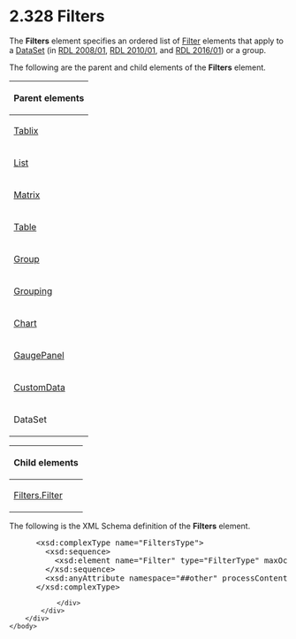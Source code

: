 <html dir="LTR" xmlns:mshelp="http://msdn.microsoft.com/mshelp" xmlns:ddue="http://ddue.schemas.microsoft.com/authoring/2003/5" xmlns:xlink="http://www.w3.org/1999/xlink" xmlns:tool="http://www.microsoft.com/tooltip">
    <head>
        <meta http-equiv="Content-Type" content="text/html; CHARSET=utf-8"></meta>
        <meta name="save" content="history"></meta>
        <title>2.328 Filters</title>
        <xml>
            <mshelp:toctitle title="2.328 Filters"></mshelp:toctitle>
            <mshelp:rltitle title="[MS-RDL]: Filters"></mshelp:rltitle>
            <mshelp:keyword index="A" term="4075354a-2747-4ce0-ba0f-3e32a950f605"></mshelp:keyword>
            <mshelp:attr name="DCSext.ContentType" value="open specification"></mshelp:attr>
            <mshelp:attr name="AssetID" value="4075354a-2747-4ce0-ba0f-3e32a950f605"></mshelp:attr>
            <mshelp:attr name="TopicType" value="kbRef"></mshelp:attr>
            <mshelp:attr name="DCSext.Title" value="[MS-RDL]: Filters" />
        </xml>
    </head>
    <body>
        <div id="header">
            <h1 class="heading">2.328 Filters</h1>
        </div>
        <div id="mainSection">
            <div id="mainBody">
                <div id="allHistory" class="saveHistory"></div>
                <div id="sectionSection0" class="section" name="collapseableSection">
                    

<p>The <b>Filters</b> element specifies an ordered list of <a href="c0f6a66a-1055-4f4d-b1e7-4fc47b588ed2.md">Filter</a> elements that apply
to a <a href="a14782b0-2e2f-4305-83a3-3de3fd750b6a.md">DataSet</a> (in <a href="1e855f94-4617-47e4-b89e-0856c6cb420f.md">RDL 2008/01</a>, <a href="3428e690-a348-4ec7-8a6a-8efb42d2cdee.md">RDL 2010/01</a>, and <a href="52ce3983-2bfc-4e72-9359-42aaf5fe4509.md">RDL 2016/01</a>) or a
group. </p>

<p>The following are the parent and child elements of the <b>Filters</b>
element.</p>

<table>
 <thead>
  <tr>
   <th>
   <p>Parent elements</p>
   </th>
  </tr>
 </thead>
 <tr>
  <td>
  <p><a href="e42fb86e-799a-4202-8845-ac38831efccb.md">Tablix</a>
  </p>
  </td>
 </tr>
 <tr>
  <td>
  <p><a href="ea4c625c-0558-4fb3-b3b8-bde6c160b1e2.md">List</a></p>
  </td>
 </tr>
 <tr>
  <td>
  <p><a href="25419c0a-c7c6-43d7-8ca5-1af842666dcb.md">Matrix</a></p>
  </td>
 </tr>
 <tr>
  <td>
  <p><a href="660db744-699e-4ca3-a2d6-a5cab4bcf9b0.md">Table</a></p>
  </td>
 </tr>
 <tr>
  <td>
  <p><a href="dbfff811-1be7-4e8b-a5d2-6cc522317fbe.md">Group</a></p>
  </td>
 </tr>
 <tr>
  <td>
  <p><a href="7d574154-eefe-4fc1-8b78-3a18b9350e87.md">Grouping</a></p>
  </td>
 </tr>
 <tr>
  <td>
  <p><a href="b0ab5524-7eb2-47a7-a4d3-230f5c8c5526.md">Chart</a></p>
  </td>
 </tr>
 <tr>
  <td>
  <p><a href="f01744d3-79fa-4f30-94bf-a1ffa6bde2ac.md">GaugePanel</a>
  </p>
  </td>
 </tr>
 <tr>
  <td>
  <p><a href="7c5c39bd-6a38-4d28-805b-63959242c268.md">CustomData</a>
  </p>
  </td>
 </tr>
 <tr>
  <td>
  <p>DataSet </p>
  </td>
 </tr>
</table>

<p> </p>

<table>
 <thead>
  <tr>
   <th>
   <p>Child elements</p>
   </th>
  </tr>
 </thead>
 <tr>
  <td>
  <p><a href="b6ae5099-79d2-4be6-b735-b20a8b3b00ed.md">Filters.Filter</a>
  </p>
  </td>
 </tr>
</table>

<p>The following is the XML Schema definition of the <b>Filters</b>
element.</p>

<dl>
<dd>
<div><pre> &lt;xsd:complexType name=&quot;FiltersType&quot;&gt;
   &lt;xsd:sequence&gt;
     &lt;xsd:element name=&quot;Filter&quot; type=&quot;FilterType&quot; maxOccurs=&quot;unbounded&quot; /&gt;
   &lt;/xsd:sequence&gt;
   &lt;xsd:anyAttribute namespace=&quot;##other&quot; processContents=&quot;skip&quot; /&gt;
 &lt;/xsd:complexType&gt;
</pre></div>
</dd></dl>


                </div>
            </div>
        </div>
    </body>
</html>